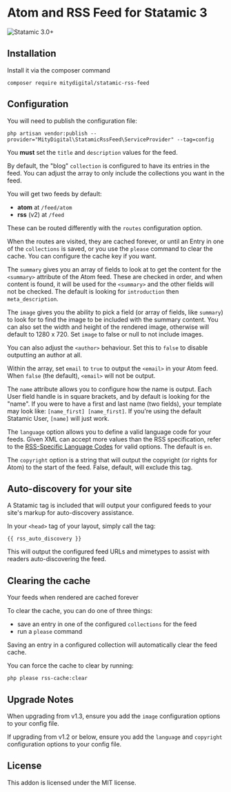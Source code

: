 # Atom and RSS Feed for Statamic 3

![Statamic 3.0+](https://img.shields.io/badge/Statamic-3.0+-FF269E?style=for-the-badge&link=https://statamic.com)

## Installation

Install it via the composer command

```
composer require mitydigital/statamic-rss-feed
```

## Configuration

You will need to publish the configuration file:

```
php artisan vendor:publish --provider="MityDigital\StatamicRssFeed\ServiceProvider" --tag=config
```

You **must** set the `title` and `description` values for the feed.

By default, the "blog" `collection` is configured to have its entries in the feed. You can adjust the array to only
include the collections you want in the feed.

You will get two feeds by default:

- **atom** at `/feed/atom`
- **rss** (v2) at `/feed`

These can be routed differently with the `routes` configuration option.

When the routes are visited, they are cached forever, or until an Entry in one of the `collections` is saved, or you use
the `please` command to clear the cache. You can configure the cache key if you want.

The `summary` gives you an array of fields to look at to get the content for the `<summary>` attribute of the Atom feed.
These are checked in order, and when content is found, it will be used for the `<summary>` and the other fields will not
be checked. The default is looking for `introduction` then `meta_description`.

The `image` gives you the ability to pick a field (or array of fields, like `summary`) to look for to find the image to
be included with the summary content. You can also set the width and height of the rendered image, otherwise will
default to 1280 x 720. Set `image` to false or null to not include images.

You can also adjust the `<author>` behaviour. Set this to `false` to disable outputting an author at all.

Within the array, set `email` to `true` to output the `<email>` in your Atom feed. When `false` (the default), `<email>`
will not be output.

The `name` attribute allows you to configure how the name is output. Each User field handle is in square brackets, and
by default is looking for the "name". If you were to have a first and last name (two fields), your template may look
like: `[name_first] [name_first]`. If you're using the default Statamic User, `[name]` will just work.

The `language` option allows you to define a valid language code for your feeds. Given XML can accept more values than
the RSS specification, refer to the [RSS-Specific Language Codes](https://www.rssboard.org/rss-language-codes) for valid
options. The default is `en`.

The `copyright` option is a string that will output the copyright (or rights for Atom) to the start of the feed. False,
default, will exclude this tag.

## Auto-discovery for your site

A Statamic tag is included that will output your configured feeds to your site's markup for auto-discovery assistance.

In your `<head>` tag of your layout, simply call the tag:

```{{ rss_auto_discovery }} ```

This will output the configured feed URLs and mimetypes to assist with readers auto-discovering the feed.

## Clearing the cache

Your feeds when rendered are cached forever

To clear the cache, you can do one of three things:

- save an entry in one of the configured `collections` for the feed
- run a ``please`` command

Saving an entry in a configured collection will automatically clear the feed cache.

You can force the cache to clear by running:

```
php please rss-cache:clear
```

## Upgrade Notes

When upgrading from v1.3, ensure you add the `image` configuration options to your config file.

If upgrading from v1.2 or below, ensure you add the `language` and `copyright` configuration options to your config
file.

## License

This addon is licensed under the MIT license.